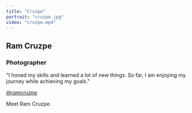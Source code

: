 ```yaml
---
title: "Cruzpe"
portrait: "cruzpe.jpg"
video: "cruzpe.mp4"
---
```


## Ram Cruzpe
### Photographer

"I honed my skills and learned a lot of new things. So far, I am enjoying my journey while achieving my goals."

[@ramcruzpe](http://www.instagram.com/ramcruzpe)

Meet Ram Cruzpe.
